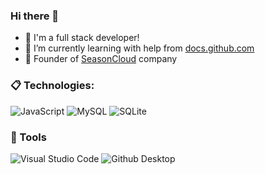 ### Hi there 👋

- 🔭 I'm a full stack developer!
- 🌱 I’m currently learning with help from [docs.github.com](https://docs.github.com/)
- 💬 Founder of [SeasonCloud](https://seasoncloud.com.br) company
  
### :clipboard: Technologies:<br/>
  
 ![JavaScript](https://img.shields.io/badge/JavaScript-ffbf00?style=for-the-badge&logo=javascript&logoColor=white)
 ![MySQL](https://img.shields.io/badge/MySQL-00000F?style=for-the-badge&logo=mysql&logoColor=white)
 ![SQLite](https://img.shields.io/badge/SQLite-07405E?style=for-the-badge&logo=sqlite&logoColor=white)

### 🚀 Tools<br/>
  
 ![Visual Studio Code](https://img.shields.io/badge/VSCode-008B8B?style=for-the-badge&logo=visual-studio-code&logoColor=blue)
 ![Github Desktop](https://img.shields.io/badge/GitHub_Desktop-gray?style=for-the-badge&logo=github&logoColor=purple)
